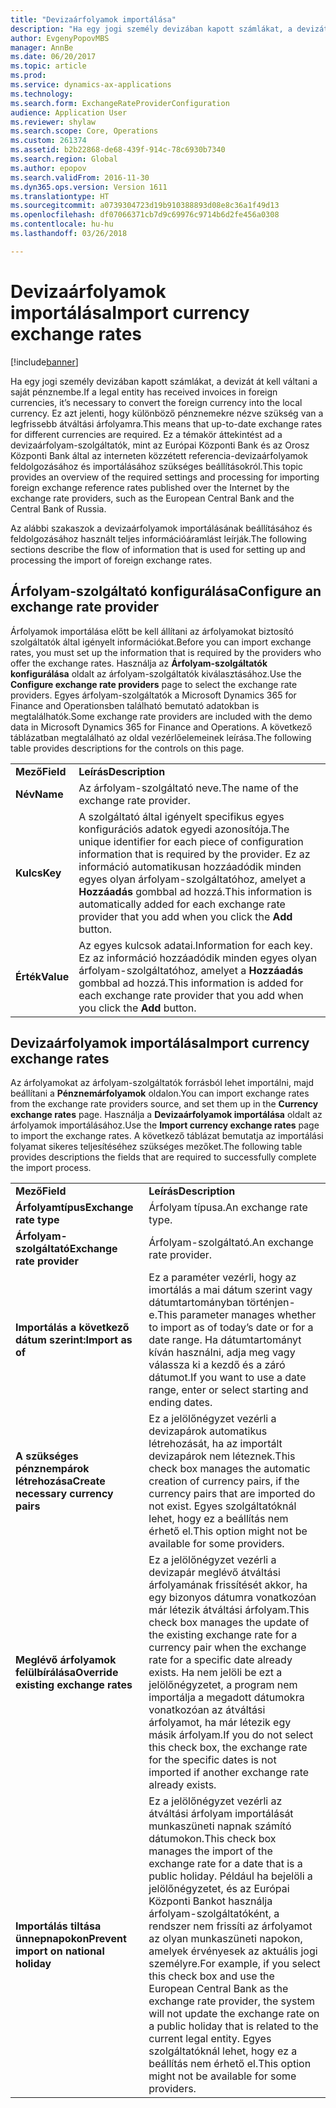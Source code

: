 ```yaml
---
title: "Devizaárfolyamok importálása"
description: "Ha egy jogi személy devizában kapott számlákat, a devizát át kell váltani a saját pénznembe. Ez azt jelenti, hogy különböző pénznemekre nézve szükség van a legfrissebb átváltási árfolyamra. Ez a témakör áttekintést ad a devizaárfolyam-szolgáltatók, mint az Európai Központi Bank és az Orosz Központi Bank által az interneten közzétett referencia-devizaárfolyamok feldolgozásához és importálásához szükséges beállításokról."
author: EvgenyPopovMBS
manager: AnnBe
ms.date: 06/20/2017
ms.topic: article
ms.prod: 
ms.service: dynamics-ax-applications
ms.technology: 
ms.search.form: ExchangeRateProviderConfiguration
audience: Application User
ms.reviewer: shylaw
ms.search.scope: Core, Operations
ms.custom: 261374
ms.assetid: b2b22868-de68-439f-914c-78c6930b7340
ms.search.region: Global
ms.author: epopov
ms.search.validFrom: 2016-11-30
ms.dyn365.ops.version: Version 1611
ms.translationtype: HT
ms.sourcegitcommit: a0739304723d19b910388893d08e8c36a1f49d13
ms.openlocfilehash: df07066371cb7d9c69976c9714b6d2fe456a0308
ms.contentlocale: hu-hu
ms.lasthandoff: 03/26/2018

---
```


# <a name="import-currency-exchange-rates"></a><span data-ttu-id="b6448-105">Devizaárfolyamok importálása</span><span class="sxs-lookup"><span data-stu-id="b6448-105">Import currency exchange rates</span></span>

[!include[banner](../includes/banner.md)]


<span data-ttu-id="b6448-106">Ha egy jogi személy devizában kapott számlákat, a devizát át kell váltani a saját pénznembe.</span><span class="sxs-lookup"><span data-stu-id="b6448-106">If a legal entity has received invoices in foreign currencies, it’s necessary to convert the foreign currency into the local currency.</span></span> <span data-ttu-id="b6448-107">Ez azt jelenti, hogy különböző pénznemekre nézve szükség van a legfrissebb átváltási árfolyamra.</span><span class="sxs-lookup"><span data-stu-id="b6448-107">This means that up-to-date exchange rates for different currencies are required.</span></span> <span data-ttu-id="b6448-108">Ez a témakör áttekintést ad a devizaárfolyam-szolgáltatók, mint az Európai Központi Bank és az Orosz Központi Bank által az interneten közzétett referencia-devizaárfolyamok feldolgozásához és importálásához szükséges beállításokról.</span><span class="sxs-lookup"><span data-stu-id="b6448-108">This topic provides an overview of the required settings and processing for importing foreign exchange reference rates published over the Internet by the exchange rate providers, such as the European Central Bank and the Central Bank of Russia.</span></span>

<span data-ttu-id="b6448-109">Az alábbi szakaszok a devizaárfolyamok importálásának beállításához és feldolgozásához használt teljes információáramlást leírják.</span><span class="sxs-lookup"><span data-stu-id="b6448-109">The following sections describe the flow of information that is used for setting up and processing the import of foreign exchange rates.</span></span>

## <a name="configure-an-exchange-rate-provider"></a><span data-ttu-id="b6448-110">Árfolyam-szolgáltató konfigurálása</span><span class="sxs-lookup"><span data-stu-id="b6448-110">Configure an exchange rate provider</span></span>
<span data-ttu-id="b6448-111">Árfolyamok importálása előtt be kell állítani az árfolyamokat biztosító szolgáltatók által igényelt információkat.</span><span class="sxs-lookup"><span data-stu-id="b6448-111">Before you can import exchange rates, you must set up the information that is required by the providers who offer the exchange rates.</span></span> <span data-ttu-id="b6448-112">Használja az **Árfolyam-szolgáltatók konfigurálása** oldalt az árfolyam-szolgáltatók kiválasztásához.</span><span class="sxs-lookup"><span data-stu-id="b6448-112">Use the **Configure exchange rate providers** page to select the exchange rate providers.</span></span> <span data-ttu-id="b6448-113">Egyes árfolyam-szolgáltatók a Microsoft Dynamics 365 for Finance and Operationsben található bemutató adatokban is megtalálhatók.</span><span class="sxs-lookup"><span data-stu-id="b6448-113">Some exchange rate providers are included with the demo data in Microsoft Dynamics 365 for Finance and Operations.</span></span> <span data-ttu-id="b6448-114">A következő táblázatban megtalálható az oldal vezérlőelemeinek leírása.</span><span class="sxs-lookup"><span data-stu-id="b6448-114">The following table provides descriptions for the controls on this page.</span></span>

|           |                                                                                                                                                                                                                             |
|-----------|-----------------------------------------------------------------------------------------------------------------------------------------------------------------------------------------------------------------------------|
| <span data-ttu-id="b6448-115">**Mező**</span><span class="sxs-lookup"><span data-stu-id="b6448-115">**Field**</span></span> | <span data-ttu-id="b6448-116">**Leírás**</span><span class="sxs-lookup"><span data-stu-id="b6448-116">**Description**</span></span>                                                                                                                                                                                                             |
| <span data-ttu-id="b6448-117">**Név**</span><span class="sxs-lookup"><span data-stu-id="b6448-117">**Name**</span></span>  | <span data-ttu-id="b6448-118">Az árfolyam-szolgáltató neve.</span><span class="sxs-lookup"><span data-stu-id="b6448-118">The name of the exchange rate provider.</span></span>                                                                                                                                                                                     |
| <span data-ttu-id="b6448-119">**Kulcs**</span><span class="sxs-lookup"><span data-stu-id="b6448-119">**Key**</span></span>   | <span data-ttu-id="b6448-120">A szolgáltató által igényelt specifikus egyes konfigurációs adatok egyedi azonosítója.</span><span class="sxs-lookup"><span data-stu-id="b6448-120">The unique identifier for each piece of configuration information that is required by the provider.</span></span> <span data-ttu-id="b6448-121">Ez az információ automatikusan hozzáadódik minden egyes olyan árfolyam-szolgáltatóhoz, amelyet a **Hozzáadás** gombbal ad hozzá.</span><span class="sxs-lookup"><span data-stu-id="b6448-121">This information is automatically added for each exchange rate provider that you add when you click the **Add** button.</span></span> |
| <span data-ttu-id="b6448-122">**Érték**</span><span class="sxs-lookup"><span data-stu-id="b6448-122">**Value**</span></span> | <span data-ttu-id="b6448-123">Az egyes kulcsok adatai.</span><span class="sxs-lookup"><span data-stu-id="b6448-123">Information for each key.</span></span> <span data-ttu-id="b6448-124">Ez az információ hozzáadódik minden egyes olyan árfolyam-szolgáltatóhoz, amelyet a **Hozzáadás** gombbal ad hozzá.</span><span class="sxs-lookup"><span data-stu-id="b6448-124">This information is added for each exchange rate provider that you add when you click the **Add** button.</span></span>                                                                                         |

## <a name="import-currency-exchange-rates"></a><span data-ttu-id="b6448-125">Devizaárfolyamok importálása</span><span class="sxs-lookup"><span data-stu-id="b6448-125">Import currency exchange rates</span></span>
<span data-ttu-id="b6448-126">Az árfolyamokat az árfolyam-szolgáltatók forrásból lehet importálni, majd beállítani a **Pénznemárfolyamok** oldalon.</span><span class="sxs-lookup"><span data-stu-id="b6448-126">You can import exchange rates from the exchange rate providers source, and set them up in the **Currency exchange rates** page.</span></span> <span data-ttu-id="b6448-127">Használja a **Devizaárfolyamok importálása** oldalt az árfolyamok importálásához.</span><span class="sxs-lookup"><span data-stu-id="b6448-127">Use the **Import currency exchange rates** page to import the exchange rates.</span></span> <span data-ttu-id="b6448-128">A következő táblázat bemutatja az importálási folyamat sikeres teljesítéséhez szükséges mezőket.</span><span class="sxs-lookup"><span data-stu-id="b6448-128">The following table provides descriptions the fields that are required to successfully complete the import process.</span></span>

|                                        |                                                                                                                                                                                                                                                                                                                                                                             |
|----------------------------------------|-----------------------------------------------------------------------------------------------------------------------------------------------------------------------------------------------------------------------------------------------------------------------------------------------------------------------------------------------------------------------------|
| <span data-ttu-id="b6448-129">**Mező**</span><span class="sxs-lookup"><span data-stu-id="b6448-129">**Field**</span></span>                              | <span data-ttu-id="b6448-130">**Leírás**</span><span class="sxs-lookup"><span data-stu-id="b6448-130">**Description**</span></span>                                                                                                                                                                                                                                                                                                                                                             |
| <span data-ttu-id="b6448-131">**Árfolyamtípus**</span><span class="sxs-lookup"><span data-stu-id="b6448-131">**Exchange rate type**</span></span>                 | <span data-ttu-id="b6448-132">Árfolyam típusa.</span><span class="sxs-lookup"><span data-stu-id="b6448-132">An exchange rate type.</span></span>                                                                                                                                                                                                                                                                                                                                                      |
| <span data-ttu-id="b6448-133">**Árfolyam-szolgáltató**</span><span class="sxs-lookup"><span data-stu-id="b6448-133">**Exchange rate provider**</span></span>             | <span data-ttu-id="b6448-134">Árfolyam-szolgáltató.</span><span class="sxs-lookup"><span data-stu-id="b6448-134">An exchange rate provider.</span></span>                                                                                                                                                                                                                                                                                                                                                  |
| <span data-ttu-id="b6448-135">**Importálás a következő dátum szerint:**</span><span class="sxs-lookup"><span data-stu-id="b6448-135">**Import as of**</span></span>                       | <span data-ttu-id="b6448-136">Ez a paraméter vezérli, hogy az imortálás a mai dátum szerint vagy dátumtartományban történjen-e.</span><span class="sxs-lookup"><span data-stu-id="b6448-136">This parameter manages whether to import as of today’s date or for a date range.</span></span> <span data-ttu-id="b6448-137">Ha dátumtartományt kíván használni, adja meg vagy válassza ki a kezdő és a záró dátumot.</span><span class="sxs-lookup"><span data-stu-id="b6448-137">If you want to use a date range, enter or select starting and ending dates.</span></span>                                                                                                                                                                                                                |
| <span data-ttu-id="b6448-138">**A szükséges pénznempárok létrehozása**</span><span class="sxs-lookup"><span data-stu-id="b6448-138">**Create necessary currency pairs**</span></span>    | <span data-ttu-id="b6448-139">Ez a jelölőnégyzet vezérli a devizapárok automatikus létrehozását, ha az importált devizapárok nem léteznek.</span><span class="sxs-lookup"><span data-stu-id="b6448-139">This check box manages the automatic creation of currency pairs, if the currency pairs that are imported do not exist.</span></span> <span data-ttu-id="b6448-140">Egyes szolgáltatóknál lehet, hogy ez a beállítás nem érhető el.</span><span class="sxs-lookup"><span data-stu-id="b6448-140">This option might not be available for some providers.</span></span>                                                                                                                                                                                               |
| <span data-ttu-id="b6448-141">**Meglévő árfolyamok felülbírálása**</span><span class="sxs-lookup"><span data-stu-id="b6448-141">**Override existing exchange rates**</span></span>   | <span data-ttu-id="b6448-142">Ez a jelölőnégyzet vezérli a devizapár meglévő átváltási árfolyamának frissítését akkor, ha egy bizonyos dátumra vonatkozóan már létezik átváltási árfolyam.</span><span class="sxs-lookup"><span data-stu-id="b6448-142">This check box manages the update of the existing exchange rate for a currency pair when the exchange rate for a specific date already exists.</span></span> <span data-ttu-id="b6448-143">Ha nem jelöli be ezt a jelölőnégyzetet, a program nem importálja a megadott dátumokra vonatkozóan az átváltási árfolyamot, ha már létezik egy másik árfolyam.</span><span class="sxs-lookup"><span data-stu-id="b6448-143">If you do not select this check box, the exchange rate for the specific dates is not imported if another exchange rate already exists.</span></span>                                                                                       |
| <span data-ttu-id="b6448-144">**Importálás tiltása ünnepnapokon**</span><span class="sxs-lookup"><span data-stu-id="b6448-144">**Prevent import on national holiday**</span></span> | <span data-ttu-id="b6448-145">Ez a jelölőnégyzet vezérli az átváltási árfolyam importálását munkaszüneti napnak számító dátumokon.</span><span class="sxs-lookup"><span data-stu-id="b6448-145">This check box manages the import of the exchange rate for a date that is a public holiday.</span></span> <span data-ttu-id="b6448-146">Például ha bejelöli a jelölőnégyzetet, és az Európai Központi Bankot használja árfolyam-szolgáltatóként, a rendszer nem frissíti az árfolyamot az olyan munkaszüneti napokon, amelyek érvényesek az aktuális jogi személyre.</span><span class="sxs-lookup"><span data-stu-id="b6448-146">For example, if you select this check box and use the European Central Bank as the exchange rate provider, the system will not update the exchange rate on a public holiday that is related to the current legal entity.</span></span> <span data-ttu-id="b6448-147">Egyes szolgáltatóknál lehet, hogy ez a beállítás nem érhető el.</span><span class="sxs-lookup"><span data-stu-id="b6448-147">This option might not be available for some providers.</span></span> |






